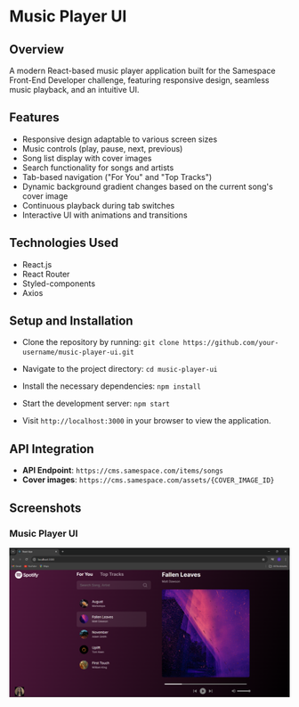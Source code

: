 # Music Player UI

## Overview
A modern React-based music player application built for the Samespace Front-End Developer challenge, featuring responsive design, seamless music playback, and an intuitive UI.

## Features
- Responsive design adaptable to various screen sizes
- Music controls (play, pause, next, previous)
- Song list display with cover images
- Search functionality for songs and artists
- Tab-based navigation ("For You" and "Top Tracks")
- Dynamic background gradient changes based on the current song's cover image
- Continuous playback during tab switches
- Interactive UI with animations and transitions

## Technologies Used
- React.js
- React Router
- Styled-components
- Axios

## Setup and Installation
- Clone the repository by running: `git clone https://github.com/your-username/music-player-ui.git`

- Navigate to the project directory: `cd music-player-ui`

- Install the necessary dependencies: `npm install`

- Start the development server: `npm start`

- Visit `http://localhost:3000` in your browser to view the application.

## API Integration
- **API Endpoint**: `https://cms.samespace.com/items/songs`
- **Cover images**: `https://cms.samespace.com/assets/{COVER_IMAGE_ID}`

## Screenshots

### Music Player UI
![UI](https://github.com/supriyachilwante/Music_Player_UI/blob/main/output/UI_output.png)
